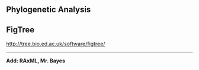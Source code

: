 ## Phylogenetic Analysis


## FigTree

http://tree.bio.ed.ac.uk/software/figtree/

----

**Add: RAxML, Mr. Bayes**
